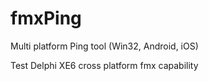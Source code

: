fmxPing
=======

Multi platform Ping tool (Win32, Android, iOS)


Test Delphi XE6 cross platform fmx capability
